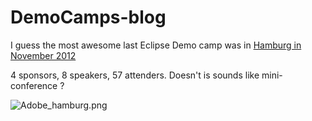 DemoCamps-blog
==============

I guess the most awesome last Eclipse Demo camp was
in [Hamburg in November 2012](http://wiki.eclipse.org/Eclipse_DemoCamps_November_2012/Hamburg)

4 sponsors, 8 speakers, 57 attenders. Doesn't is sounds like mini-conference ?


![Adobe_hamburg.png](http://wiki.eclipse.org/images/5/51/Adobe_hamburg.png)
